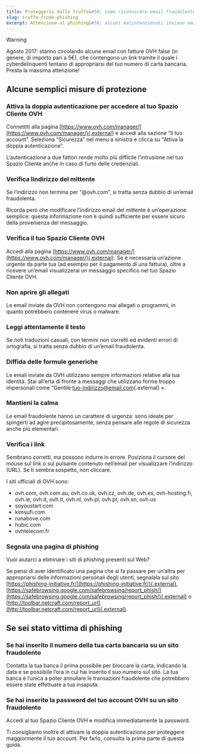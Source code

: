 ```yaml
---
title: Proteggersi dalle truffe&#58; come riconoscere email fraudolente e di phishing
slug: truffe-frode-phishing
excerpt: Attenzione al phishing&#58; alcuni malintenzionati inviano email false a nome di OVH con scopi fraudolenti. Ecco come riconoscerle.
---
```




> [!warning]
>
> Agosto 2017: stanno circolando alcune email con fatture OVH false (in genere, di importo pari a 5€), che contengono un link tramite il quale i cyberdelinquenti tentano di appropriarsi del tuo numero di carta bancaria. Presta la massima attenzione!
> 


## Alcune semplici misure di protezione

### Attiva la doppia autenticazione per accedere al tuo Spazio Cliente OVH
Connettiti alla pagina [https://www.ovh.com/manager/](https://www.ovh.com/manager/){.external} e accedi alla sezione “Il tuo account”. Seleziona “Sicurezza” nel menu a sinistra e clicca su "Attiva la doppia autenticazione".

L’autenticazione a due fattori rende molto più difficile l’intrusione nel tuo Spazio Cliente anche in caso di furto delle credenziali.


### Verifica lindirizzo del mittente
Se l’indirizzo non termina per “@ovh.com”, si tratta senza dubbio di un’email fraudolenta.

Ricorda però che modificare l’indirizzo email del mittente è un’operazione semplice: questa informazione non è quindi sufficiente per essere sicuro della provenienza del messaggio.


### Verifica il tuo Spazio Cliente OVH
Accedi alla pagina [https://www.ovh.com/manager/](https://www.ovh.com/manager/){.external}. Se è necessaria un’azione urgente da parte tua (ad esempio per il pagamento di una fattura), oltre a ricevere un’email visualizzerai un messaggio specifico nel tuo Spazio Cliente OVH.


### Non aprire gli allegati
Le email inviate da OVH non contengono mai allegati o programmi, in quanto potrebbero contenere virus o malware.


### Leggi attentamente il testo
Se noti traduzioni casuali, con termini non corretti ed evidenti errori di ortografia, si tratta senza dubbio di un’email fraudolenta.


### Diffida delle formule generiche
Le email inviate da OVH utilizzano sempre informazioni relative alla tua identità. Stai all’erta di fronte a messaggi che utilizzano forme troppo impersonali come “Gentile [tuo-indirizzo@email.com](mailto:tuo-indirizzo@email.com){.external} ».


### Mantieni la calma
Le email fraudolente hanno un carattere di urgenza: sono ideate per spingerti ad agire precipitosamente, senza pensare alle regole di sicurezza anche più elementari.


### Verifica i link
Sembrano corretti, ma possono indurre in errore. Posiziona il cursore del mouse sul link o sul pulsante contenuto nell’email per visualizzare l’indirizzo (URL). Se ti sembra sospetto, non cliccare.

I siti ufficiali di OVH sono:

- ovh.com, ovh.com.au, ovh.co.uk, ovh.cz, ovh.de, ovh.es, ovh-hosting.fi, ovh.ie, ovh.it, ovh.lt, ovh.nl, ovh.pl, ovh.pt, ovh.sn, ovh.us
- soyoustart.com
- kimsufi.com
- runabove.com
- hubic.com
- ovhtelecom.fr


### Segnala una pagina di phishing
Vuoi aiutarci a eliminare i siti di phishing presenti sul Web?

Se pensi di aver identificato una pagina che si fa passare per un’altra per appropriarsi delle informazioni personali degli utenti, segnalala sul sito [https://phishing-initiative.fr/](https://phishing-initiative.fr/){.external}, [https://safebrowsing.google.com/safebrowsing/report_phish/](https://safebrowsing.google.com/safebrowsing/report_phish/){.external} o [http://toolbar.netcraft.com/report_url](http://toolbar.netcraft.com/report_url){.external}.


## Se sei stato vittima di phishing

### Se hai inserito il numero della tua carta bancaria su un sito fraudolento
Contatta la tua banca il prima possibile per bloccare la carta, indicando la data e se possibile l’ora in cui hai inserito il suo numero sul sito. La tua banca è l’unica a poter annullare le transazioni fraudolente che potrebbero essere state effettuate a tua insaputa.


### Se hai inserito la password del tuo account OVH su un sito fraudolento
Accedi al tuo Spazio Cliente OVH e modifica immediatamente la password.

Ti consigliamo inoltre di attivare la doppia autenticazione per proteggere maggiormente il tuo account. Per farlo, consulta la prima parte di questa guida.